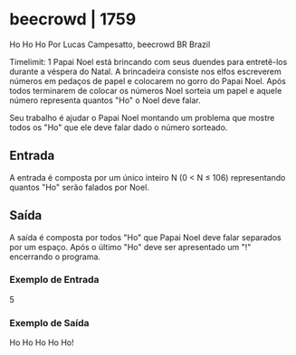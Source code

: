# beecrowd | 1759
Ho Ho Ho
Por Lucas Campesatto, beecrowd BR Brazil

Timelimit: 1
Papai Noel está brincando com seus duendes para entretê-los durante a véspera do Natal. A brincadeira consiste nos elfos escreverem números em pedaços de papel e colocarem no gorro do Papai Noel. Após todos terminarem de colocar os números Noel sorteia um papel e aquele número representa quantos "Ho" o Noel deve falar.

Seu trabalho é ajudar o Papai Noel montando um problema que mostre todos os "Ho" que ele deve falar dado o número sorteado.

## Entrada
A entrada é composta por um único inteiro N (0 < N ≤ 106) representando quantos "Ho" serão falados por Noel.

## Saída
A saída é composta por todos "Ho" que Papai Noel deve falar separados por um espaço. Após o último "Ho" deve ser apresentado um "!" encerrando o programa.

### Exemplo de Entrada	
5

### Exemplo de Saída
Ho Ho Ho Ho Ho!

